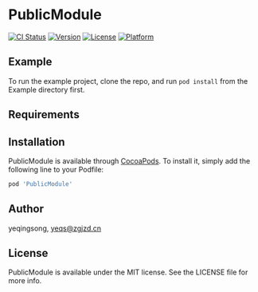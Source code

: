 # PublicModule

[![CI Status](https://img.shields.io/travis/yeqingsong/PublicModule.svg?style=flat)](https://travis-ci.org/yeqingsong/PublicModule)
[![Version](https://img.shields.io/cocoapods/v/PublicModule.svg?style=flat)](https://cocoapods.org/pods/PublicModule)
[![License](https://img.shields.io/cocoapods/l/PublicModule.svg?style=flat)](https://cocoapods.org/pods/PublicModule)
[![Platform](https://img.shields.io/cocoapods/p/PublicModule.svg?style=flat)](https://cocoapods.org/pods/PublicModule)

## Example

To run the example project, clone the repo, and run `pod install` from the Example directory first.

## Requirements

## Installation

PublicModule is available through [CocoaPods](https://cocoapods.org). To install
it, simply add the following line to your Podfile:

```ruby
pod 'PublicModule'
```

## Author

yeqingsong, yeqs@zgjzd.cn

## License

PublicModule is available under the MIT license. See the LICENSE file for more info.
